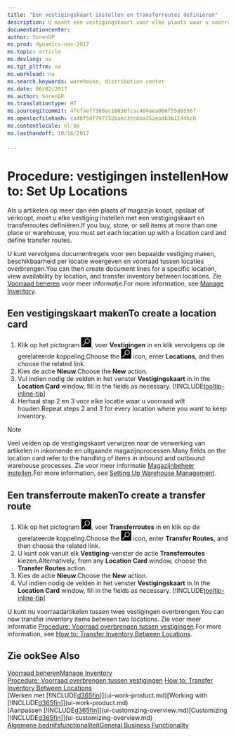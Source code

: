 ```yaml
---
title: "Een vestigingskaart instellen en transferroutes definiëren"
description: U maakt een vestigingskaart voor elke plaats waar u voorraadartikelen opslaat, bijvoorbeeld een magazijn of een distributiecentrum, en u stelt routes in om artikelen tussen vestigingen over te brengen.
documentationcenter: 
author: SorenGP
ms.prod: dynamics-nav-2017
ms.topic: article
ms.devlang: na
ms.tgt_pltfrm: na
ms.workload: na
ms.search.keywords: warehouse, distribution center
ms.date: 06/02/2017
ms.author: SorenGP
ms.translationtype: HT
ms.sourcegitcommit: 4fefaef7380ac10836fcac404eea006f55d8556f
ms.openlocfilehash: ca48f5df7977328aec3cc6ba352eadb361144bcb
ms.contentlocale: nl-be
ms.lasthandoff: 10/16/2017

---
```

# <a name="how-to-set-up-locations"></a><span data-ttu-id="4789f-103">Procedure: vestigingen instellen</span><span class="sxs-lookup"><span data-stu-id="4789f-103">How to: Set Up Locations</span></span>
<span data-ttu-id="4789f-104">Als u artikelen op meer dan één plaats of magazijn koopt, opslaat of verkoopt, moet u elke vestiging instellen met een vestigingskaart en transferroutes definiëren.</span><span class="sxs-lookup"><span data-stu-id="4789f-104">If you buy, store, or sell items at more than one place or warehouse, you must set each location up with a location card and define transfer routes.</span></span>

<span data-ttu-id="4789f-105">U kunt vervolgens documentregels voor een bepaalde vestiging maken, beschikbaarheid per locatie weergeven en voorraad tussen locaties overbrengen.</span><span class="sxs-lookup"><span data-stu-id="4789f-105">You can then create document lines for a specific location, view availability by location, and transfer inventory between locations.</span></span> <span data-ttu-id="4789f-106">Zie [Voorraad beheren](inventory-manage-inventory.md) voor meer informatie.</span><span class="sxs-lookup"><span data-stu-id="4789f-106">For more information, see [Manage Inventory](inventory-manage-inventory.md).</span></span>

## <a name="to-create-a-location-card"></a><span data-ttu-id="4789f-107">Een vestigingskaart maken</span><span class="sxs-lookup"><span data-stu-id="4789f-107">To create a location card</span></span>
1. <span data-ttu-id="4789f-108">Klik op het pictogram ![Zoeken naar pagina of rapport](media/ui-search/search_small.png "pictogram Zoeken naar pagina of rapport"), voer **Vestigingen** in en klik vervolgens op de gerelateerde koppeling.</span><span class="sxs-lookup"><span data-stu-id="4789f-108">Choose the ![Search for Page or Report](media/ui-search/search_small.png "Search for Page or Report icon") icon, enter **Locations**, and then choose the related link.</span></span>
2. <span data-ttu-id="4789f-109">Kies de actie **Nieuw**.</span><span class="sxs-lookup"><span data-stu-id="4789f-109">Choose the **New** action.</span></span>
3. <span data-ttu-id="4789f-110">Vul indien nodig de velden in het venster **Vestigingskaart** in.</span><span class="sxs-lookup"><span data-stu-id="4789f-110">In the **Location Card** window, fill in the fields as necessary.</span></span> [!INCLUDE[tooltip-inline-tip](includes/tooltip-inline-tip_md.md)]
4. <span data-ttu-id="4789f-111">Herhaal stap 2 en 3 voor elke locatie waar u voorraad wilt houden.</span><span class="sxs-lookup"><span data-stu-id="4789f-111">Repeat steps 2 and 3 for every location where you want to keep inventory.</span></span>

> [!NOTE]  
> <span data-ttu-id="4789f-112">Veel velden op de vestigingskaart verwijzen naar de verwerking van artikelen in inkomende en uitgaande magazijnprocessen.</span><span class="sxs-lookup"><span data-stu-id="4789f-112">Many fields on the location card refer to the handling of items in inbound and outbound warehouse processes.</span></span> <span data-ttu-id="4789f-113">Zie voor meer informatie [Magazijnbeheer instellen](warehouse-setup-warehouse.md).</span><span class="sxs-lookup"><span data-stu-id="4789f-113">For more information, see [Setting Up Warehouse Management](warehouse-setup-warehouse.md).</span></span>

## <a name="to-create-a-transfer-route"></a><span data-ttu-id="4789f-114">Een transferroute maken</span><span class="sxs-lookup"><span data-stu-id="4789f-114">To create a transfer route</span></span>
1. <span data-ttu-id="4789f-115">Klik op het pictogram ![Zoeken naar pagina of rapport](media/ui-search/search_small.png "pictogram Zoeken naar pagina of rapport"), voer **Transferroutes** in en klik op de gerelateerde koppeling.</span><span class="sxs-lookup"><span data-stu-id="4789f-115">Choose the ![Search for Page or Report](media/ui-search/search_small.png "Search for Page or Report icon") icon, enter **Transfer Routes**, and then choose the related link.</span></span>
2. <span data-ttu-id="4789f-116">U kunt ook vanuit elk **Vestiging**-venster de actie **Transferroutes** kiezen.</span><span class="sxs-lookup"><span data-stu-id="4789f-116">Alternatively, from any **Location Card** window, choose the **Transfer Routes** action.</span></span>
3. <span data-ttu-id="4789f-117">Kies de actie **Nieuw**.</span><span class="sxs-lookup"><span data-stu-id="4789f-117">Choose the **New** action.</span></span>
4. <span data-ttu-id="4789f-118">Vul indien nodig de velden in het venster **Vestigingskaart** in.</span><span class="sxs-lookup"><span data-stu-id="4789f-118">In the **Location Card** window, fill in the fields as necessary.</span></span> [!INCLUDE[tooltip-inline-tip](includes/tooltip-inline-tip_md.md)]

<span data-ttu-id="4789f-119">U kunt nu voorraadartikelen tussen twee vestigingen overbrengen.</span><span class="sxs-lookup"><span data-stu-id="4789f-119">You can now transfer inventory items between two locations.</span></span> <span data-ttu-id="4789f-120">Zie voor meer informatie [Procedure: Voorraad overbrengen tussen vestigingen](inventory-how-transfer-between-locations.md).</span><span class="sxs-lookup"><span data-stu-id="4789f-120">For more information, see [How to: Transfer Inventory Between Locations](inventory-how-transfer-between-locations.md).</span></span>    

## <a name="see-also"></a><span data-ttu-id="4789f-121">Zie ook</span><span class="sxs-lookup"><span data-stu-id="4789f-121">See Also</span></span>
[<span data-ttu-id="4789f-122">Voorraad beheren</span><span class="sxs-lookup"><span data-stu-id="4789f-122">Manage Inventory</span></span>](inventory-manage-inventory.md)  
<span data-ttu-id="4789f-123">[Procedure: Voorraad overbrengen tussen vestigingen](inventory-how-transfer-between-locations.md)  </span><span class="sxs-lookup"><span data-stu-id="4789f-123">[How to: Transfer Inventory Between Locations](inventory-how-transfer-between-locations.md)  </span></span>  
<span data-ttu-id="4789f-124">[Werken met [!INCLUDE[d365fin](includes/d365fin_md.md)]](ui-work-product.md)</span><span class="sxs-lookup"><span data-stu-id="4789f-124">[Working with [!INCLUDE[d365fin](includes/d365fin_md.md)]](ui-work-product.md)</span></span>  
<span data-ttu-id="4789f-125">[Aanpassen [!INCLUDE[d365fin](includes/d365fin_md.md)]](ui-customizing-overview.md)</span><span class="sxs-lookup"><span data-stu-id="4789f-125">[Customizing [!INCLUDE[d365fin](includes/d365fin_md.md)]](ui-customizing-overview.md)</span></span>  
[<span data-ttu-id="4789f-126">Algemene bedrijfsfunctionaliteit</span><span class="sxs-lookup"><span data-stu-id="4789f-126">General Business Functionality</span></span>](ui-across-business-areas.md)

